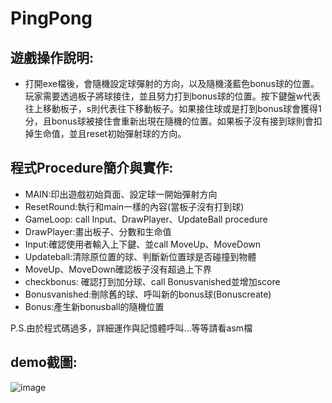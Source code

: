# PingPong

## 遊戲操作說明: 
- 打開exe檔後，會隨機設定球彈射的方向，以及隨機淺藍色bonus球的位置。玩家需要透過板子將球接住，並且努力打到bonus球的位置。按下鍵盤w代表往上移動板子，s則代表往下移動板子。如果接住球或是打到bonus球會獲得1分，且bonus球被接住會重新出現在隨機的位置。如果板子沒有接到球則會扣掉生命值，並且reset初始彈射球的方向。 
## 程式Procedure簡介與實作: 
- MAIN:印出遊戲初始頁面、設定球一開始彈射方向 
- ResetRound:執行和main一樣的內容(當板子沒有打到球) 
- GameLoop: call Input、DrawPlayer、UpdateBall procedure 
- DrawPlayer:畫出板子、分數和生命值 
- Input:確認使用者輸入上下鍵、並call MoveUp、MoveDown  
- Updateball:清除原位置的球、判斷新位置球是否碰撞到物體 
- MoveUp、MoveDown確認板子沒有超過上下界 
- checkbonus: 確認打到加分球、call Bonusvanished並增加score 
- Bonusvanished:刪除舊的球、呼叫新的bonus球(Bonuscreate) 
- Bonus:產生新bonusball的隨機位置 

P.S.由於程式碼過多，詳細運作與記憶體呼叫...等等請看asm檔 

## demo截圖: 
![image](https://user-images.githubusercontent.com/69389836/217981736-28899645-daec-46e4-a56c-660d6e55c1d3.png) 
 
